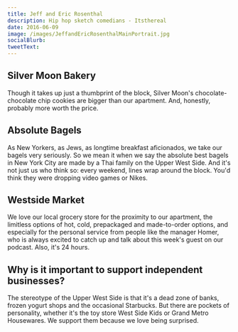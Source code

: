 ```yaml
---
title: Jeff and Eric Rosenthal
description: Hip hop sketch comedians - Itsthereal
date: 2016-06-09
image: /images/JeffandEricRosenthalMainPortrait.jpg
socialBlurb:
tweetText:
---
```


## Silver Moon Bakery

Though it takes up just a thumbprint of the block, Silver Moon's chocolate-chocolate chip cookies are bigger than our apartment. And, honestly, probably more worth the price.

## Absolute Bagels

As New Yorkers, as Jews, as longtime breakfast aficionados, we take our bagels very seriously. So we mean it when we say the absolute best bagels in New York City are made by a Thai family on the Upper West Side. And it's not just us who think so: every weekend, lines wrap around the block. You'd think they were dropping video games or Nikes.

## Westside Market

We love our local grocery store for the proximity to our apartment, the limitless options of hot, cold, prepackaged and made-to-order options, and especially for the personal service from people like the manager Homer, who is always excited to catch up and talk about this week's guest on our podcast. Also, it's 24 hours.

## Why is it important to support independent businesses?

The stereotype of the Upper West Side is that it's a dead zone of banks, frozen yogurt shops and the occasional Starbucks. But there are pockets of personality, whether it's the toy store West Side Kids or Grand Metro Housewares. We support them because we love being surprised.


